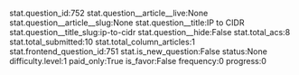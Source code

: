 stat.question_id:752
stat.question__article__live:None
stat.question__article__slug:None
stat.question__title:IP to CIDR
stat.question__title_slug:ip-to-cidr
stat.question__hide:False
stat.total_acs:8
stat.total_submitted:10
stat.total_column_articles:1
stat.frontend_question_id:751
stat.is_new_question:False
status:None
difficulty.level:1
paid_only:True
is_favor:False
frequency:0
progress:0

